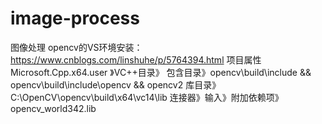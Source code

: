 # image-process
图像处理
opencv的VS环境安装：https://www.cnblogs.com/linshuhe/p/5764394.html
                  项目属性Microsoft.Cpp.x64.user 》VC++目录》 包含目录》opencv\build\include && opencv\build\include\opencv && opencv2
                  库目录》C:\OpenCV\opencv\build\x64\vc14\lib
                  连接器》输入》附加依赖项》opencv_world342.lib
                  
